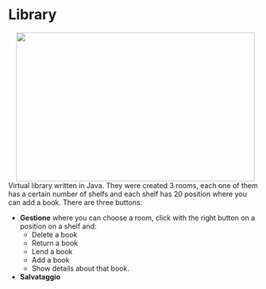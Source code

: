 # Library
<img src="https://www.finestwallpaper.com/uploads/5/7/7/9/5779447/2995229_orig.jpg" align="right" Hspace="8" Vspace="0" width="480" height="300"
Border="0">
Virtual library written in Java. They were created 3 rooms, each one of them has a certain number of shelfs and each shelf has 20 position where you can add a book. 
There are three buttons: <br>
* **Gestione** where you can choose a room, click with the right button on a position on a shelf and:
  * Delete a book
  * Return a book
  * Lend a book
  * Add a book
  * Show details about that book.
* **Salvataggio**


